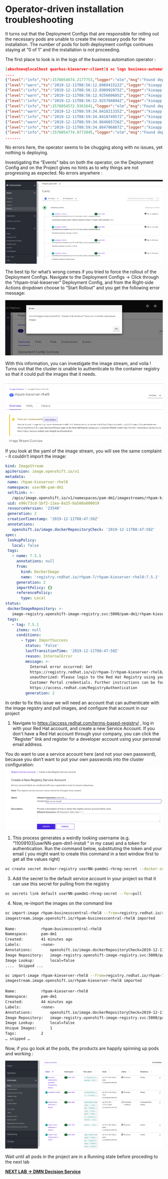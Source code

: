 # Operator-driven installation troubleshooting

It turns out that the Deployment Configs that are responsible for rolling out the necessary pods are unable to create the necessary pods for the installation. The number of pods for both deployment configs continues staying at “0 of 1” and the installation is not proceeding. 

The first place to look is in the logs of the business automation operator : 

```json
[akochnev@localhost quarkus-kieserver-client]$ oc logs business-automation-operator-b76dd6478-8rdwq 
....
{"level":"info","ts":1576054074.2177753,"logger":"olm","msg":"Found deployments with status ","stopped":["rhpam-trial-kieserver","rhpam-trial-rhpamcentr"],"starting":[],"ready":[]}
{"level":"warn","ts":"2019-12-11T08:56:12.898941522Z","logger":"kieapp.controller","msg":"ImageStreamTag openshift/rhpam-businesscentral-rhel8:7.5.1 doesn't exist."}
{"level":"info","ts":"2019-12-11T08:56:12.898992875Z","logger":"kieapp.controller","msg":"Creating","kind":"ImageStreamTag","name":"rhpam-businesscentral-rhel8:7.5.1","from":"registry.redhat.io/rhpam-7/rhpam-businesscentral-rhel8:7.5.1","namespace":"pam-dm1"}
{"level":"warn","ts":"2019-12-11T08:56:12.925660605Z","logger":"kieapp.controller","msg":"ImageStreamTag openshift/rhpam-kieserver-rhel8:7.5.1 doesn't exist."}
{"level":"info","ts":"2019-12-11T08:56:12.925704094Z","logger":"kieapp.controller","msg":"Creating","kind":"ImageStreamTag","name":"rhpam-kieserver-rhel8:7.5.1","from":"registry.redhat.io/rhpam-7/rhpam-kieserver-rhel8:7.5.1","namespace":"pam-dm1"}
{"level":"info","ts":1576054572.9361641,"logger":"olm","msg":"Found deployments with status ","stopped":["rhpam-trial-kieserver","rhpam-trial-rhpamcentr"],"starting":[],"ready":[]}
{"level":"warn","ts":"2019-12-11T08:59:34.841821335Z","logger":"kieapp.controller","msg":"ImageStreamTag openshift/rhpam-businesscentral-rhel8:7.5.1 doesn't exist."}
{"level":"info","ts":"2019-12-11T08:59:34.841874957Z","logger":"kieapp.controller","msg":"Creating","kind":"ImageStreamTag","name":"rhpam-businesscentral-rhel8:7.5.1","from":"registry.redhat.io/rhpam-7/rhpam-businesscentral-rhel8:7.5.1","namespace":"pam-dm1"}
{"level":"warn","ts":"2019-12-11T08:59:34.864665726Z","logger":"kieapp.controller","msg":"ImageStreamTag openshift/rhpam-kieserver-rhel8:7.5.1 doesn't exist."}
{"level":"info","ts":"2019-12-11T08:59:34.864706887Z","logger":"kieapp.controller","msg":"Creating","kind":"ImageStreamTag","name":"rhpam-kieserver-rhel8:7.5.1","from":"registry.redhat.io/rhpam-7/rhpam-kieserver-rhel8:7.5.1","namespace":"pam-dm1"}
{"level":"info","ts":1576054774.8772945,"logger":"olm","msg":"Found deployments with status ","stopped":["rhpam-trial-kieserver","rhpam-trial-rhpamcentr"],"starting":[],"ready":[]}
.......
```

No errors here, the operator seems to be chugging along with no issues, yet nothing is deploying. 

Investigating the “Events” tabs on both the operator, on the Deployment Config and on the Project gives no hints as to why things are not progressing as expected. No errors anywhere : 

![DM Events](images/lab2_dm_events.png)

The best tip for what’s wrong comes if you tried to force the rollout of the Deployment Configs. Navigate to the Deployment Configs -> Click through the “rhpam-trial-kieserver” Deployment Config, and from the Right-side Actions dropdown choose to “Start Rollout” and you get the following error message: 

![Unresolved Images](images/lab2_unresolved_images.png)

With this information, you can investigate the image stream, and voila ! Turns out that the cluster is unable to authenticate to the container registry so that it could pull the images that it needs. 

![Imagestream Error](images/lab2_imagestream_error.png)

If you look at the yaml of the image stream, you will see the same complaint - it couldn’t import the image: 

```yaml
kind: ImageStream
apiVersion: image.openshift.io/v1
metadata:
 name: rhpam-kieserver-rhel8
 namespace: userNN-pam-dm1
 selfLink: >-
   /apis/image.openshift.io/v1/namespaces/pam-dm1/imagestreams/rhpam-kieserver-rhel8
 uid: e98c73cd-1bf2-11ea-8a25-0a580a800019
 resourceVersion: '23540'
 generation: 2
 creationTimestamp: '2019-12-11T08:47:50Z'
 annotations:
   openshift.io/image.dockerRepositoryCheck: '2019-12-11T08:47:50Z'
spec:
 lookupPolicy:
   local: false
 tags:
   - name: 7.5.1
     annotations: null
     from:
       kind: DockerImage
       name: 'registry.redhat.io/rhpam-7/rhpam-kieserver-rhel8:7.5.1'
     generation: 2
     importPolicy: {}
     referencePolicy:
       type: Local
status:
 dockerImageRepository: >-
   image-registry.openshift-image-registry.svc:5000/pam-dm1/rhpam-kieserver-rhel8
 tags:
   - tag: 7.5.1
     items: null
     conditions:
       - type: ImportSuccess
         status: 'False'
         lastTransitionTime: '2019-12-11T08:47:50Z'
         reason: InternalError
         message: >-
           Internal error occurred: Get
           https://registry.redhat.io/v2/rhpam-7/rhpam-kieserver-rhel8/manifests/7.5.1:
           unauthorized: Please login to the Red Hat Registry using your
           Customer Portal credentials. Further instructions can be found here:
           https://access.redhat.com/RegistryAuthentication
         generation: 2
```

In order to fix this issue we will need an account that can authenticate with the image registry and pull images, and configure that account in our project

1. Navigate to https://access.redhat.com/terms-based-registry/ , log in with your Red Hat account, and create a new Service Account. If you don't have a Red Hat account through your company, you can click the "Register" link and register for a developer account using your personal email address. 
  
You do want to use a service account here (and not your own password), because you don’t want to put your own passwords into the cluster configuration: 
![Registry Service Account](images/lab22_registry_svc_account.png)

1. This process generates a weirdly looking username (e.g. “11009103|userNN-pam-dm1-install “ in my case) and a token for authentication. Run the command below, substituting the token and your email ( you might want to create this command in a text window first to get all the values right)
```bash
oc create secret docker-registry userNN-pamdm1-rhreg-secret --docker-server=registry.redhat.io --docker-username="99999|your-service-account-changeme" --docker-password="eyJh.....snipped...JuzTo0" --docker-email="your-email@yourdomain.com"
```

3. Add the secret to the default service account in your project so that it can use this secret for pulling from the registry

```bash
oc secrets link default userNN-pamdm1-rhreg-secret --for=pull
```

4. Now, re-import the images on the command line
```bash
oc import-image rhpam-businesscentral-rhel8 --from=registry.redhat.io/rhpam-7/rhpam-businesscentral-rhel8 --all --confirm
imagestream.image.openshift.io/rhpam-businesscentral-rhel8 imported

Name:			rhpam-businesscentral-rhel8
Namespace:		pam-dm1
Created:		41 minutes ago
Labels:			<none>
Annotations:		openshift.io/image.dockerRepositoryCheck=2019-12-11T09:29:26Z
Image Repository:	image-registry.openshift-image-registry.svc:5000/pam-dm1/rhpam-businesscentral-rhel8
Image Lookup:		local=false
....  Snipped ... 
```

```bash
oc import-image rhpam-kieserver-rhel8 --from=registry.redhat.io/rhpam-7/rhpam-kieserver-rhel8 --all --confirm
imagestream.image.openshift.io/rhpam-kieserver-rhel8 imported

Name:			rhpam-kieserver-rhel8
Namespace:		pam-dm1
Created:		44 minutes ago
Labels:			<none>
Annotations:		openshift.io/image.dockerRepositoryCheck=2019-12-11T09:29:08Z
Image Repository:	image-registry.openshift-image-registry.svc:5000/pam-dm1/rhpam-kieserver-rhel8
Image Lookup:		local=false
Unique Images:		1
Tags:			2
… snipped … 

```

Now, if you go look at the pods, the products are happily spinning up pods and working : 

![Working DM Pods](images/lab22_working_dm_pods.png)

Wait until all pods in the project are in a Running state before proceding to the next lab

[**NEXT LAB -> DMN Decision Service**](2_3_DMN_Decision_Service.md)




